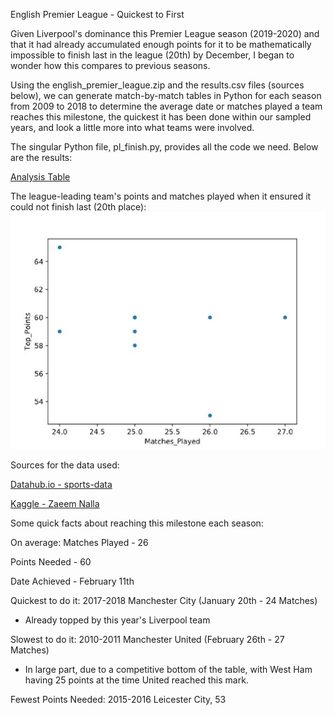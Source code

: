 English Premier League - Quickest to First

Given Liverpool's dominance this Premier League season (2019-2020) and that it had already accumulated enough points for it to be
mathematically impossible to finish last in the league (20th) by December, I began to wonder how this compares to previous seasons.

Using the english_premier_league.zip and the results.csv files (sources below), we can generate match-by-match tables in Python for each season 
from 2009 to 2018 to determine the average date or matches played a team reaches this milestone, the quickest it has been done within our sampled years, 
and look a little more into what teams were involved.

The singular Python file, pl_finish.py, provides all the code we need. Below are the results:

[Analysis Table](https://github.com/patrickcooper95/pl_analysis/blob/master/pl_analysis.xlsx)

The league-leading team's points and matches played when it ensured it could not finish last (20th place):
![](https://github.com/patrickcooper95/pl_analysis/blob/master/pl_scatter.JPG)


Sources for the data used:

[Datahub.io - sports-data](https://datahub.io/sports-data/english-premier-league#resource-english-premier-league_zip)

[Kaggle - Zaeem Nalla](https://www.kaggle.com/zaeemnalla/premier-league#results.csv)



Some quick facts about reaching this milestone each season:

On average:
Matches Played - 26

Points Needed - 60

Date Achieved - February 11th


Quickest to do it: 2017-2018 Manchester City (January 20th - 24 Matches)
  - Already topped by this year's Liverpool team

Slowest to do it: 2010-2011 Manchester United (February 26th - 27 Matches)
  - In large part, due to a competitive bottom of the table, with West Ham having 25 points at the time United reached this mark.
  
Fewest Points Needed: 2015-2016 Leicester City, 53

